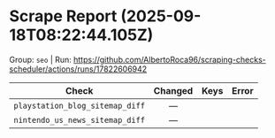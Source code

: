 # Scrape Report (2025-09-18T08:22:44.105Z)

Group: `seo`  |  Run: https://github.com/AlbertoRoca96/scraping-checks-scheduler/actions/runs/17822606942

| Check | Changed | Keys | Error |
|---|:---:|:--|:--|
| `playstation_blog_sitemap_diff` | — |  |  |
| `nintendo_us_news_sitemap_diff` | — |  |  |
